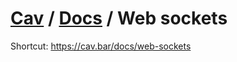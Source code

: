 # [Cav](https://cav.bar) / [Docs](./README.md) / Web sockets

Shortcut: https://cav.bar/docs/web-sockets